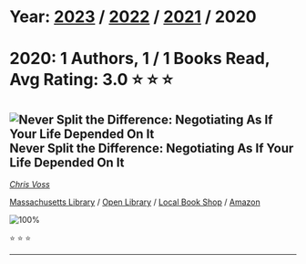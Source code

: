 # Year: [2023](../books/) / [2022](../books/2022) / [2021](../books/2021) / 2020 
# 2020: 1 Authors, 1 / 1 Books Read, Avg Rating: 3.0 :star: :star: :star:

## ![Never Split the Difference: Negotiating As If Your Life Depended On It](https://covers.openlibrary.org/b/isbn/9780062407801-M.jpg) Never Split the Difference: Negotiating As If Your Life Depended On It
*[Chris Voss](../authors/ChrisVoss)*

[Massachusetts Library](https://library.minlib.net/search/i=9780062407801) / [Open Library](https://openlibrary.org/isbn/9780062407801) / [Local Book Shop](https://bookshop.org/books/never-split-the-difference:-negotiating-as-if-your-life-depended-on-it/9780062407801) / [Amazon](https://smile.amazon.com/dp/0062407805)

![100%](https://progress-bar.dev/100) 

:star: :star: :star:

---
